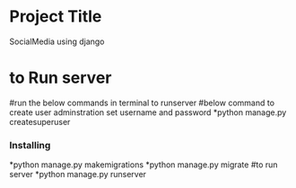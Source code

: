 # Project Title
SocialMedia using django 

# to Run server 
#run the below commands in terminal to runserver
#below command to create user adminstration set username and password
*python manage.py createsuperuser
### Installing
*python manage.py makemigrations
*python manage.py migrate
#to run server
*python manage.py runserver
